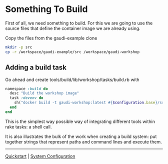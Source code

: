 # Something To Build

First of all, we need something to build. For this we are going to use the source files that define the container image we are already using.

Copy the files from the gaudi-example clone

```sh
mkdir -p src
cp -r /workspace/gaudi-example/src /workspace/gaudi-workshop
```

## Adding a build task

Go ahead and create tools/build/lib/workshop/tasks/build.rb with

```ruby
namespace :build do
  desc "Build the workshop image"
  task :devenv do
    sh("docker build -t gaudi-workshop:latest #{$configuration.base}/src/devenv")
  end
end
```

This is the simplest way possible way of integrating different tools within rake tasks: a shell call.

It is also illustrates the bulk of the work when creating a build system: put together strings that represent paths and command lines and execute them.

----
[Quickstart](01.md) | [System Configuration](03.md)
